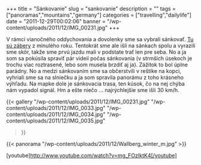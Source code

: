 +++
title = "Sánkovanie"
slug = "sankovanie"
description = ""
tags = ["panoramas","mountains","germany"]
categories = ["travelling","dailylife"]
date = "2011-12-29T00:02:06"
banner = "/wp-content/uploads/2011/12/IMG_00231.jpg"
+++

V rámci vianočného oddychovania a dovolenky sme sa vybrali sánkovať. <a title="sánkovanie minulý rok" href="http://www.ajka-andrej.com/2010/12/20/sledding/"
target="_blank">Tu sú zábery</a> z minulého roku. Tentokrát sme ale išli na sánkach spolu a
vyrazili sme skôr, takže sme prvú jazdu mali v podstate trať len pre seba. No a ja som sa pokúsila
spraviť pár videií počas sánkovania (v strmších úsekoch je trochu viac roztrasené, lebo som musela
brzdiť aj ja). Zážitok to bol úplne parádny. No a medzi sánkovaním sme sa občerstvili v reštike na
kopci, vyhriali sme sa na slniečku a ja som spravila panorámu z toho krásneho výhľadu. Na mapke
dole je sánkovacia trasa, ten kúsok, čo na nej chýba nám vypadol signál. Hm a ešte niečo ...
najrýchlejšie sme išli 30 km/h.

{{< gallery
    "/wp-content/uploads/2011/12/IMG_00231.jpg"
    "/wp-content/uploads/2011/12/IMG_0033.jpg"
    "/wp-content/uploads/2011/12/IMG_0034.jpg"
    "/wp-content/uploads/2011/12/IMG_0035.jpg"
>}}

{{< panorama "/wp-content/uploads/2011/12/Wallberg_winter_m.jpg"  >}}

[youtube]http://www.youtube.com/watch?v=mg_FOzIktK4[/youtube]
